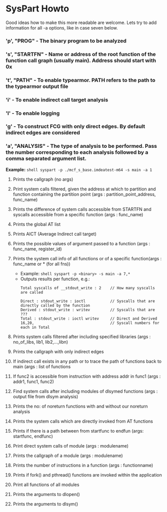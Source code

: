 # SysPart Howto

Good ideas how to make this more readable are welcome.  Lets try to add information for all -a options, like in case seven below.

### 'p', "PROG" - The binary program to be analyzed
### 's', "STARTFN" - Name or address of the root function of the function call graph (usually main). Address should start with 0x
### 't', "PATH" - To enable typearmor. PATH refers to the path to the typearmor output file
### 'i' - To enable indirect call target analysis
### 'l' - To enable logging
### 'g' - To construct FCG with only direct edges. By default indirect edges are considered
###
### 'a', "ANALYSIS" - The type of analysis to be performed. Pass the number corresponding to each analysis followed by a comma separated argument list.
**Example:** ```shell syspart -p ./mcf_s_base.imdeatest-m64 -s main -a 1```
1. Prints the callgraph (no args)
2. Print system calls filtered, given the address at which to partition and function containing the partition point (args : partition_point_address, func_name)
3. Prints the difference of system calls accessible from STARTFN and syscalls accessible from a specific function (args : func_name)
4. Prints the global AT list
5. Prints AICT (Average Indirect call target)
6. Prints the possible values of argument passed to a function (args : func_name, register_id)
7. Prints the system call info of all functions or of a specific function(args : func_name or * (for all fns))
   - Example: ```shell syspart -p <binary> -s main -a 7,*```
   - Outputs results per function, e.g.:
     ```shell
     Total syscalls of __stdout_write : 2    // How many syscalls are called
     
     Direct : stdout_write : ioctl           // Syscalls that are directly called by the function
     Derived : stdout_write : writev         // Syscalls that are ???
     Total : stdout_write : ioctl writev     // Direct and Derived
     16,20,                                  // Syscall numbers for each in Total
     ```

8. Prints system calls filtered after including specified libraries (args : no_of_libs, lib1, lib2,...,libn)
9. Prints the callgraph with only indirect edges
10. If indirect call exists in any path or to trace the path of functions back to main (args : list of functions
11. If func2 is accessible from instruction with address addr in func1 (args : addr1, func1, func2)
12. Find system calls after including modules of dlsymed functions (args : output file from dlsym analysis)
13. Prints the no: of noreturn functions with and without our noreturn analysis
14. Prints the system calls which are directly invoked from AT functions
15. Prints if there is a path between from startfunc to endfun (args: startfunc, endfunc)
16. Print direct system calls of module (args : modulename)
17. Prints the callgraph of a module (args : modulename)
18. Prints the number of instructions in a function (args : functionname)
19. Prints if fork() and pthread() functions are invoked within the application
20. Print all functions of all modules
21. Prints the arguments to dlopen()
22. Prints the arguments to dlsym()
